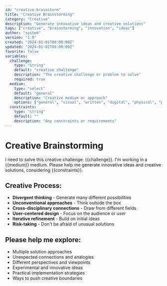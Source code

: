 ```yaml
---
id: "creative-brainstorm"
title: "Creative Brainstorming"
category: "Creative"
description: "Generate innovative ideas and creative solutions"
tags: ["creative", "brainstorming", "innovation", "ideas"]
author: "system"
version: "1.0"
created: "2024-01-01T00:00:00Z"
updated: "2024-01-01T00:00:00Z"
favorite: false
variables:
  challenge:
    type: "string"
    default: "creative challenge"
    description: "The creative challenge or problem to solve"
    required: true
  medium:
    type: "select"
    default: "general"
    description: "Creative medium or approach"
    options: ["general", "visual", "written", "digital", "physical", "performance", "interactive"]
  constraints:
    type: "string"
    default: ""
    description: "Any constraints or requirements"
---
```


# Creative Brainstorming

I need to solve this creative challenge: {{challenge}}. I'm working in a {{medium}} medium. Please help me generate innovative ideas and creative solutions, considering {{constraints}}.

## Creative Process:
- **Divergent thinking** - Generate many different possibilities
- **Unconventional approaches** - Think outside the box
- **Cross-disciplinary connections** - Draw from different fields
- **User-centered design** - Focus on the audience or user
- **Iterative refinement** - Build on initial ideas
- **Risk-taking** - Don't be afraid of unusual solutions

## Please help me explore:
- Multiple solution approaches
- Unexpected connections and analogies
- Different perspectives and viewpoints
- Experimental and innovative ideas
- Practical implementation strategies
- Ways to push creative boundaries 